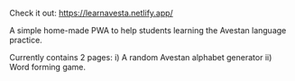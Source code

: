 Check it out: https://learnavesta.netlify.app/

A simple home-made PWA to help students learning the Avestan language practice.

Currently contains 2 pages: i) A random Avestan alphabet generator ii) Word forming game.

